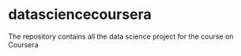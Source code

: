 # datasciencecoursera
The repository contains all the data science project for the course on Coursera
